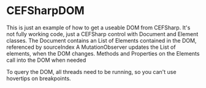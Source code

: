 # CEFSharpDOM

This is just an example of how to get a useable DOM from CEFSharp.
It's not fully working code, just a CEFSharp control with Document and Element classes.
The Document contains an List of Elements contained in the DOM, referenced by sourceIndex
A MutationObserver updates the List of elements, when the DOM changes.
Methods and Properties on the Elements call into the DOM when needed

To query the DOM, all threads need to be running, so you can't use hovertips on breakpoints.
